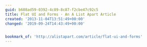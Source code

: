 ```yaml
---
guid: b608ad59-0392-4c89-8c87-f2cbe47c92c5
title: Flat UI and Forms · An A List Apart Article
created: '2013-11-04T13:51:49+00:00'
changed: '2019-09-24T14:43:49+00:00'


bookmark_of: 'http://alistapart.com/article/flat-ui-and-forms'
---
```




